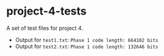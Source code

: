 # project-4-tests
A set of test files for project 4.

* Output for `test1.txt`: `Phase 1 code length: 664102 bits`
* Output for `test2.txt`: `Phase 1 code length: 132646 bits`
